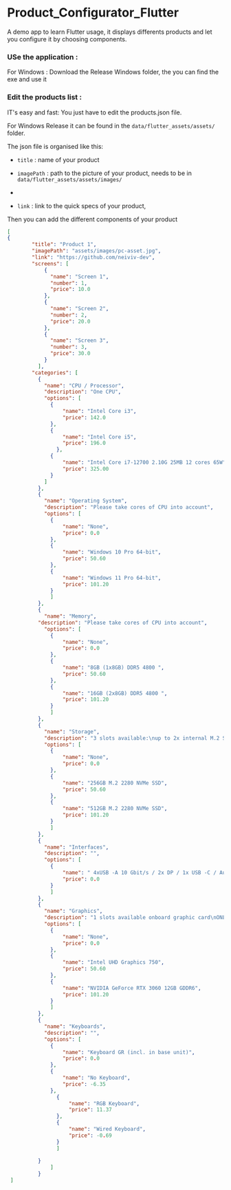 # Product_Configurator_Flutter
A demo app to learn Flutter usage, it displays differents products and let you configure it by choosing components. 

### USe the application : 
For Windows : 
Download the Release Windows folder, the you can find the exe and use it 


### Edit the products list :
IT's easy and fast: You just have to edit the products.json file. 

For Windows Release it can be found in the `data/flutter_assets/assets/` folder.

The json file is organised like this:

- `title` : name of your product

- `imagePath` : path to the picture of your product, needs to be in `data/flutter_assets/assets/images/`
- 
- `link` : link to the quick specs of your product,

Then you can add the different components of your product

```json
[
{
        "title": "Product 1",
        "imagePath": "assets/images/pc-asset.jpg",
        "link": "https://github.com/neiviv-dev",
        "screens": [
            {
              "name": "Screen 1",
              "number": 1,
              "price": 10.0
            },
            {
              "name": "Screen 2",
              "number": 2,
              "price": 20.0
            },
            {
              "name": "Screen 3",
              "number": 3,
              "price": 30.0
            }
          ],
        "categories": [
          {
            "name": "CPU / Processor",
            "description": "One CPU",
            "options": [
              {
                  "name": "Intel Core i3",
                  "price": 142.0
              },
              {
                  "name": "Intel Core i5",
                  "price": 196.0
                },
              {
                  "name": "Intel Core i7-12700 2.10G 25MB 12 cores 65W",
                  "price": 325.00
              }
            ]
          },
          {
            "name": "Operating System",
            "description": "Please take cores of CPU into account",
            "options": [
              {
                  "name": "None",
                  "price": 0.0
              },
              {
                  "name": "Windows 10 Pro 64-bit",
                  "price": 50.60
              },
              {
                  "name": "Windows 11 Pro 64-bit",
                  "price": 101.20
              }
              ]
          },
          {
            "name": "Memory",
          "description": "Please take cores of CPU into account",
            "options": [
              {
                  "name": "None",
                  "price": 0.0
              },
              {
                  "name": "8GB (1x8GB) DDR5 4800 ",
                  "price": 50.60
              },
              {
                  "name": "16GB (2x8GB) DDR5 4800 ",
                  "price": 101.20
              }
              ]
          },
          {
            "name": "Storage",
            "description": "3 slots available:\nup to 2x internal M.2 Storage,\n1x internal Storage with 2,5 in",
            "options": [
              {
                  "name": "None",
                  "price": 0.0
              },
              {
                  "name": "256GB M.2 2280 NVMe SSD",
                  "price": 50.60
              },
              {
                  "name": "512GB M.2 2280 NVMe SSD",
                  "price": 101.20
              }
              ]
          },
          {
            "name": "Interfaces",
            "description": "",
            "options": [
              {
                  "name": " 4xUSB -A 10 Gbit/s / 2x DP / 1x USB -C / Audio/ RJ-45",
                  "price": 0.0
              }
              ]
          },
          {
            "name": "Graphics",
            "description": "1 slots available onboard graphic card\nONLY available with iCore CPU ",
            "options": [
              {
                  "name": "None",
                  "price": 0.0
              },
              {
                  "name": "Intel UHD Graphics 750",
                  "price": 50.60
              },
              {
                  "name": "NVIDIA GeForce RTX 3060 12GB GDDR6",
                  "price": 101.20
              }
              ]
          },
          {
            "name": "Keyboards",
            "description": "",
            "options": [
              {
                  "name": "Keyboard GR (incl. in base unit)",
                  "price": 0.0
              },
              {
                  "name": "No Keyboard",
                  "price": -6.35
              },
                {
                    "name": "RGB Keyboard",
                    "price": 11.37
                },
                {
                    "name": "Wired Keyboard",
                    "price": -0.69
                }
                ]
              
          }
              ]
          }
 ]


``` 



